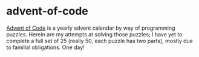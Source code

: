 # advent-of-code

[Advent of Code](https://adventofcode.com) is a yearly advent calendar by way of
programming puzzles. Herein are my attempts at solving those puzzles; I have yet
to complete a full set of 25 (really 50, each puzzle has two parts), mostly due
to familial obligations. One day!
